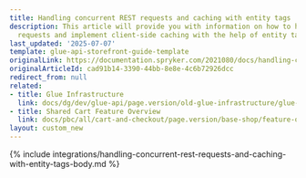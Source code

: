 ```yaml
---
title: Handling concurrent REST requests and caching with entity tags
description: This article will provide you with information on how to handle concurrent
  requests and implement client-side caching with the help of entity tags.
last_updated: '2025-07-07'
template: glue-api-storefront-guide-template
originalLink: https://documentation.spryker.com/2021080/docs/handling-concurrent-rest-requests-and-caching-with-entity-tags
originalArticleId: cad91b14-3390-44bb-8e8e-4c6b72926dcc
redirect_from: null
related:
- title: Glue Infrastructure
  link: docs/dg/dev/glue-api/page.version/old-glue-infrastructure/glue-infrastructure.html
- title: Shared Cart Feature Overview
  link: docs/pbc/all/cart-and-checkout/page.version/base-shop/feature-overviews/shared-carts-feature-overview.html
layout: custom_new
---
```


{% include integrations/handling-concurrent-rest-requests-and-caching-with-entity-tags-body.md %}
